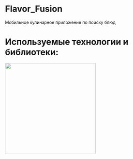 # Flavor_Fusion
Мобильное кулинарное приложение по поиску блюд

# Используемые технологии и библиотеки:
<img width="300px" src="https://github.com/user-attachments/assets/2e95b7ad-e982-422c-a6f9-cb14a2840766">

<!-- > GetIt
> Talker
> Dio
> Bloc
> Fierbase
> Hive
> async/await
> Http
> Html
 -->
